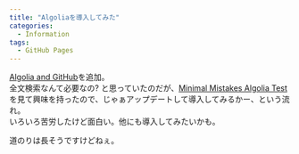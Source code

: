 ```yaml
---
title: "Algoliaを導入してみた"
categories:
  - Information
tags:
  - GitHub Pages
---
```

[Algolia and GitHub](/githubpages/algolia-github/)を追加。  
全文検索なんて必要なの? と思っていたのだが、[Minimal Mistakes Algolia Test](https://mmistakes.github.io/minimal-mistakes-algolia-search/)を見て興味を持ったので、じゃぁアップデートして導入してみるかー、という流れ。  
いろいろ苦労したけど面白い。他にも導入してみたいかも。  

道のりは長そうですけどねぇ。
